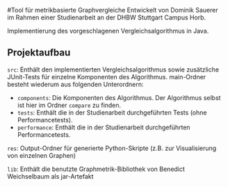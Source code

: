 #Tool für metrikbasierte Graphvergleiche
Entwickelt von Dominik Sauerer im Rahmen einer Studienarbeit an der DHBW Stuttgart Campus Horb.

Implementierung des vorgeschlagenen Vergleichsalgorithmus in Java.

## Projektaufbau
`src`: Enthält den implementierten Vergleichsalgorithmus sowie zusätzliche JUnit-Tests für einzelne Komponenten des Algorithmus.
main-Ordner besteht wiederum aus folgenden Unterordnern:
- `components`: Die Komponenten des Algorithmus. Der Algorithmus selbst ist hier im Ordner `compare` zu finden.
- `tests`: Enthält die in der Studienarbeit durchgeführten Tests (ohne Performancetests).
- `performance`: Enthält die in der Studienarbeit durchgeführten Performancetests.

`res`: Output-Ordner für generierte Python-Skripte (z.B. zur Visualisierung von einzelnen Graphen)

`lib`: Enthält die benutzte Graphmetrik-Bibliothek von Benedict Weichselbaum als jar-Artefakt

